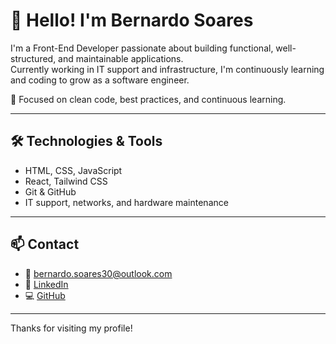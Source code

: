 # 👋 Hello! I'm Bernardo Soares

I'm a Front-End Developer passionate about building functional, well-structured, and maintainable applications.  
Currently working in IT support and infrastructure, I'm continuously learning and coding to grow as a software engineer.

🎯 Focused on clean code, best practices, and continuous learning.

---

## 🛠️ Technologies & Tools

- HTML, CSS, JavaScript  
- React, Tailwind CSS  
- Git & GitHub  
- IT support, networks, and hardware maintenance

---

## 📫 Contact

- 📧 bernardo.soares30@outlook.com  
- 🔗 [LinkedIn](https://linkedin.com/in/bernardo-soares-150096364)  
- 💻 [GitHub](https://github.com/Dev-Soares)

---

Thanks for visiting my profile!
